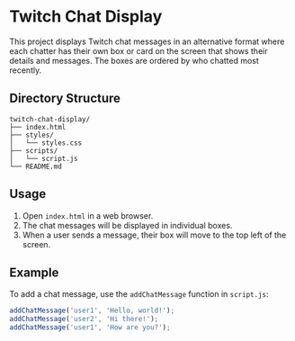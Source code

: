 # Twitch Chat Display

This project displays Twitch chat messages in an alternative format where each chatter has their own box or card on the screen that shows their details and messages. The boxes are ordered by who chatted most recently.

## Directory Structure

```
twitch-chat-display/
├── index.html
├── styles/
│   └── styles.css
├── scripts/
│   └── script.js
└── README.md
```

## Usage

1. Open `index.html` in a web browser.
2. The chat messages will be displayed in individual boxes.
3. When a user sends a message, their box will move to the top left of the screen.

## Example

To add a chat message, use the `addChatMessage` function in `script.js`:

```javascript
addChatMessage('user1', 'Hello, world!');
addChatMessage('user2', 'Hi there!');
addChatMessage('user1', 'How are you?');
```

